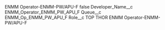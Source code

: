 <?xml version="1.0" encoding="UTF-8"?>
<CustomMetadata xmlns="http://soap.sforce.com/2006/04/metadata" xmlns:xsi="http://www.w3.org/2001/XMLSchema-instance" xmlns:xsd="http://www.w3.org/2001/XMLSchema">
    <label>ENMM Operator-ENMM-PW/APU-F</label>
    <protected>false</protected>
    <values>
        <field>Developer_Name__c</field>
        <value xsi:type="xsd:string">ENMM_Operator_ENMM_PW_APU_F</value>
    </values>
    <values>
        <field>Queue__c</field>
        <value xsi:type="xsd:string">ENMM_Op_ENMM_PW_APU_F</value>
    </values>
    <values>
        <field>Role__c</field>
        <value xsi:type="xsd:string">TOP THOR ENMM Operator-ENMM-PW/APU-F</value>
    </values>
</CustomMetadata>
